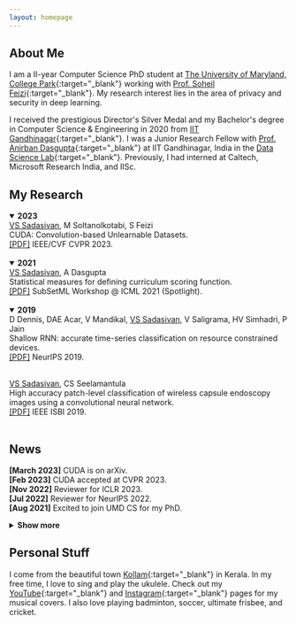 ```yaml
---
layout: homepage
---
```


## About Me

I am a II-year Computer Science PhD student at [The University of Maryland, College Park](https://www.cs.umd.edu/people/vinu){:target="_blank"} working with [Prof. Soheil Feizi](https://www.cs.umd.edu/~sfeizi/){:target="_blank"}. My research interest lies in the area of privacy and security in deep learning.
 
I received the prestigious Director's Silver Medal and my Bachelor's degree in Computer Science & Engineering in 2020 from [IIT Gandhinagar](https://www.iitgn.ac.in/){:target="_blank"}. I was a Junior Research Fellow with [Prof. Anirban Dasgupta](https://labs.iitgn.ac.in/datascience/anirban-dasgupta/){:target="_blank"} at IIT Gandhinagar, India in the [Data Science Lab](https://labs.iitgn.ac.in/datascience/){:target="_blank"}. Previously, I had interned at Caltech, Microsoft Research India, and IISc. 

## My Research

<details open>
  <summary><b>2023</b></summary>
<u>VS Sadasivan</u>, M Soltanolkotabi, S Feizi<br>
CUDA: Convolution-based Unlearnable Datasets.<br>
 <a href="https://arxiv.org/pdf/2303.04278.pdf" target="_blank">[PDF]</a> IEEE/CVF CVPR 2023.<br><br>
</details>

<details open>
  <summary><b>2021</b></summary>
<u>VS Sadasivan</u>, A Dasgupta<br>
Statistical measures for defining curriculum scoring function.<br>
 <a href="https://arxiv.org/abs/2103.00147" target="_blank">[PDF]</a> SubSetML Workshop @ ICML 2021 (Spotlight).<br><br>
</details>

<details open>
 <summary><b>2019</b></summary>
D Dennis, DAE Acar, V Mandikal, <u>VS Sadasivan</u>, V Saligrama, HV Simhadri, P Jain<br>
Shallow RNN: accurate time-series classification on resource constrained devices.<br>
<a href="http://papers.nips.cc/paper/9451-shallow-rnn-accurate-time-series-classification-on-resource-constrained-devices.pdf" target="_blank">[PDF]</a> NeurIPS 2019.<br><br>
 
<u>VS Sadasivan</u>, CS Seelamantula<br>
High accuracy patch-level classification of wireless capsule endoscopy images using a convolutional neural network.<br>
<a href="https://ieeexplore.ieee.org/abstract/document/8759324/" target="_blank">[PDF]</a> IEEE ISBI 2019.<br><br>
</details>
<p/>

## News

**[March 2023]** CUDA is on arXiv.<br>
**[Feb 2023]** CUDA accepted at CVPR 2023.<br>
**[Nov 2022]** Reviewer for ICLR 2023.<br>
**[Jul 2022]** Reviewer for NeurIPS 2022.<br>
**[Aug 2021]** Excited to join UMD CS for my PhD.<br>
<details>
<summary> <b> Show more </b> </summary>
<p>
<b>[Jun 2021]</b> Curriculum learning work accepted (spotlight) at SubSetML, ICML 2021.<br>
<b>[Feb 2021]</b> Curriculum learning work preprint now available on arXiv.<br>
<b>[Feb 2021]</b> Reviewer for ICML 2021.<br>
<b>[Sep 2020]</b> Received cash award for CS publication from IIT Gandhinagar.<br>
<b>[Aug 2020]</b> Started working as JRF at IIT Gandhinagar.<br>
<b>[Aug 2020]</b> Received the Director's Silver Medal and B.Tech in CSE.<br>
<b>[Sep 2019]</b> Special mention for poster at UGRC 2019 at IIT Gandhinagar for work at Caltech.<br>
<b>[Sep 2019]</b> Work on Shallow RNN accepted at NeurIPS 2019.<br>
<b>[May 2019]</b> Started working as undergraduate research fellow at Caltech.<br>
<b>[Feb 2019]</b> Work on endoscopy abnormality classification accepted at IEEE ISBI 2019.<br>
<b>[Jan 2019]</b> Started working as research intern at MSR India.<br>
<b>[Nov 2018]</b> Received Caltech's SURF for summer 2019.<br>
<b>[May 2017]</b> Started working as research intern at IISc Bangalore.<br>
</p>
</details><p/>

## Personal Stuff

I come from the beautiful town [Kollam](https://en.wikipedia.org/wiki/Kollam){:target="_blank"} in Kerala. In my free time, I love to sing and play the ukulele. Check out my [YouTube](https://www.youtube.com/channel/UCqtXUoA6m6mDXuoHyMy31PQ){:target="_blank"} and [Instagram](https://www.instagram.com/vinusankars/){:target="_blank"} pages for my musical covers. I also love playing badminton, soccer, ultimate frisbee, and cricket. 
